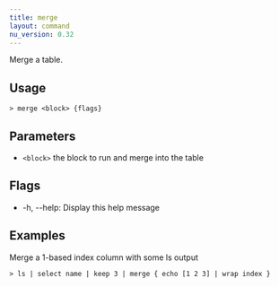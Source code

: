 ```yaml
---
title: merge
layout: command
nu_version: 0.32
---
```


Merge a table.

## Usage

```shell
> merge <block> {flags}
```

## Parameters

- `<block>` the block to run and merge into the table

## Flags

- -h, --help: Display this help message

## Examples

Merge a 1-based index column with some ls output

```shell
> ls | select name | keep 3 | merge { echo [1 2 3] | wrap index }
```
